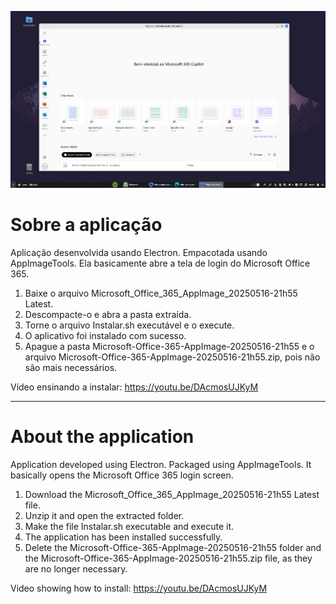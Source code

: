 ![preview](PREVIEW.png)

# Sobre a aplicação

Aplicação desenvolvida usando Electron. Empacotada usando AppImageTools. Ela basicamente abre a tela de login do Microsoft Office 365.

1. Baixe o arquivo Microsoft_Office_365_AppImage_20250516-21h55 Latest.
2. Descompacte-o e abra a pasta extraída.
3. Torne o arquivo Instalar.sh executável e o execute.
4. O aplicativo foi instalado com sucesso.
5. Apague a pasta Microsoft-Office-365-AppImage-20250516-21h55 e o arquivo Microsoft-Office-365-AppImage-20250516-21h55.zip, pois não são mais necessários.

Vídeo ensinando a instalar:
https://youtu.be/DAcmosUJKyM

---

# About the application

Application developed using Electron. Packaged using AppImageTools. It basically opens the Microsoft Office 365 login screen.

1. Download the Microsoft_Office_365_AppImage_20250516-21h55 Latest file.
2. Unzip it and open the extracted folder.
3. Make the file Instalar.sh executable and execute it.
4. The application has been installed successfully.
5. Delete the Microsoft-Office-365-AppImage-20250516-21h55 folder and the Microsoft-Office-365-AppImage-20250516-21h55.zip file, as they are no longer necessary.

Video showing how to install:
https://youtu.be/DAcmosUJKyM
